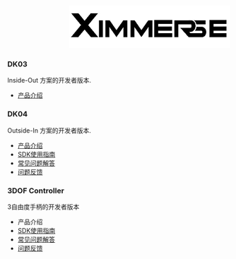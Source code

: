 <div align=right><img src="Tools/imgs/xim.png" ></div>


### DK03
Inside-Out 方案的开发者版本.
* [产品介绍](http://www.ximmerse.net/goods-6.html)

### DK04
Outside-In 方案的开发者版本.
* [产品介绍](http://ximmerse.net/goods-5.html)
* [SDK使用指南](https://github.com/Ximmerse/SDK/blob/master/Document/DK04/Development_Guide_DK04_CN.md#android%E6%89%8B%E6%9C%BA%E8%BF%90%E8%A1%8C%E7%8E%AF%E5%A2%83%E5%AE%89%E8%A3%85)
* [常见问题解答](https://github.com/Ximmerse/SDK/blob/master/Document/DK04/FQA_CN.md)
* <a href="mailto:support@ximmerse.com">问题反馈</a>


### 3DOF Controller
3自由度手柄的开发者版本
* 产品介绍
* [SDK使用指南](https://github.com/Ximmerse/SDK/blob/master/Document/3DOF/Development_Guide_3DOF_CN.md)
* [常见问题解答](https://github.com/Ximmerse/SDK/blob/master/Document/3DOF/FQA_CN.md)
* <a href="mailto:support@ximmerse.com">问题反馈</a>
